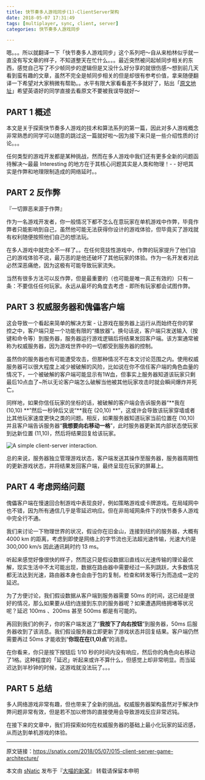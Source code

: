 ```yaml
---
title: 快节奏多人游戏同步(1)-ClientServer架构
date: 2018-05-07 17:31:49
tags: [multiplayer, sync, client, server]
categories: 快节奏多人游戏同步

---
```


嗯。。。所以就翻译一下「快节奏多人游戏同步」这个系列吧～自从来柏林似乎就一直没有写文章的样子，不知道整天在忙什么。。。最近突然被问起帧同步相关的东西，感觉自己写了不少帧同步的逻辑但是又没什么好分享的就很伤感～想到前几天看到蛮有趣的文章，虽然不完全是帧同步相关的但是却很有参考价值，拿来随便翻译一下希望对大家稍微有帮助。。水平有限大家看看差不多就好了，贴出「[原文地址](http://www.gabrielgambetta.com/client-server-game-architecture.html)」希望英语好的同学直接去看原文不要被我误导就好～

<!--more-->

## PART 1 概述

本文是关于探索快节奏多人游戏的技术和算法系列的第一篇，因此对多人游戏概念非常熟悉的同学可以随意的跳过这一篇就好啦～因为接下来只是一些介绍性质的讨论。。。

任何类型的游戏开发都是某种挑战，然而在多人游戏中我们还有更多全新的问题函待解决～最最 Interesting 的地方在于其核心问题其实是人类和物理！- - 好吧其实是作弊和地理限制造成的网络延时。。

## PART 2 反作弊

『一切罪恶来源于作弊』

作为一名游戏开发者，你一般情况下都不怎么在意玩家在单机游戏中作弊，毕竟作弊者只能影响到自己，虽然他可能无法获得你设计的游戏体验，但毕竟买了游戏就有权利随便按照他们自己的想法玩。

在多人游戏中就完全不一样了。。在任何竞技性游戏中，作弊的玩家提升了他们自己的游戏体验不说，最万恶的是他还破坏了其他玩家的体验。作为一名开发者对此必然深恶痛绝，因为这极有可能导致玩家流失。

当然有很多方法可以反作弊，但是最重要的（也可能是唯一真正有效的）只有一条：不要信任任何玩家。永远从最坏的角度去考虑 - 即所有玩家都会试图作弊。

## PART 3 权威服务器和傀儡客户端

这会导致一个看起来简单的解决方案 - 让游戏在服务器上运行从而始终在你的掌控之中，客户端只是一个功能有限的“播放器”。换句话说，客户端只发送输入（按键和命令等）到服务器，服务器运行游戏逻辑后将结果发回客户端。该方案通常被称为权威服务器，因为游戏世界中的一切都受到服务器的控制。

虽然你的服务器也有可能遭受攻击，但那种情况不在本文讨论范围之内。使用权威服务器可以很大程度上减少被破解的风险，比如说在你不信任客户端的角色血量的情况下，一个被破解的客户端可能显示有1W血，但事实上服务器知道该玩家只剩最后10点血了~所以无论客户端怎么破解当他被其他玩家攻击时就会瞬间爆炸并死亡。

同样地，如果你信任玩家的坐标的话，被破解的客户端会告诉服务器“**我在 (10,10) **”然后一秒钟后又说“**我在 (20,10) **”，这或许会导致该玩家穿墙或者比其他玩家速度更快之类的问题。相反，如果服务器知道玩家当前位置在 (10,10) 并且客户端告诉服务器“**我想要向右移动一格**”，此时服务器更新其内部状态使玩家到达新位置 (11,10)，然后将结果回复给该玩家。

![A simple client-server interaction.](http://www.gabrielgambetta.com/img/fpm1-01.png)

总的来说，服务器独立管理游戏状态，客户端发送其操作至服务器，服务器周期性的更新游戏状态，并将结果发回客户端，最终呈现在玩家的屏幕上。

## PART 4 考虑网络问题

傀儡客户端在慢速回合制游戏中表现良好，例如策略游戏或卡牌游戏。在局域网中也不错，因为所有通信几乎是零延迟响应。但在非局域网条件下的快节奏多人游戏中完全行不通。

我们来讨论一下物理世界的状况，假设你在旧金山，连接到纽约的服务器，大概有 4000 km 的距离，考虑到即使是网络上的字节流也无法超光速传输，光速大约是 300,000 km/s 因此通讯耗时约 13 ms。

听起来感觉好像很快的样子，然而这只是假设数据沿直线以光速传输的理论最优解，现实生活中不太可能出现，数据在路由器中需要经过一系列跳跃，大多数情况都无法达到光速，路由器本身也会由于包的复制，检查和转发等行为而造成一定的延迟。

为了方便讨论，我们假设数据从客户端到服务器需要 50ms 的时间，这已经是很好的情况，那么如果要从纽约连接到东京的服务器呢？如果遭遇网络拥堵等状况呢？延迟 100ms 、200ms 甚至 500ms 都是有可能的。

再回到我们的例子，你的客户端发送了“**我按下了向右按钮**”到服务器，50ms 后服务器收到了该消息。我们假设服务器立即更新了游戏状态并回复结果。客户端仍然需要再过 50ms 才能收到“**你现在在(1,0)点**”的消息。

在你看来，你只是按下按钮后 1/10 秒的时间内没有响应，然后你的角色向右移动了1格。这种程度的「延迟」听起来或许不算什么，但感觉上却非常明显。而当延迟达到半秒钟的时候，这游戏就没法玩了。。。

## PART 5 总结

多人网络游戏非常有趣，但也带来了全新的挑战。权威服务器架构虽然对于解决作弊问题非常有效，但是若不加以修饰的直接使用会导致游戏反应非常迟钝。

在接下来的文章中，我们将探索如何在权威服务器的基础上最小化玩家的延迟感，从而达到单机游戏的体验。

------

原文链接：https://snatix.com/2018/05/07/015-client-server-game-architecture/

本文由 [sNatic](https://github.com/sNaticY) 发布于『[大喵的新窝](https://snatix.com)』 转载请保留本申明

